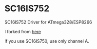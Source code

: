# SC16IS752
SC16IS752 Driver for ATmega328/ESP8266

I forked from [here](https://github.com/SandboxElectronics/UART_Bridge)   

If you use SC16IS750, use only channel A.
